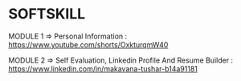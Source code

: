 # SOFTSKILL

MODULE 1
=> Personal Information : https://www.youtube.com/shorts/OxkturqmW40


MODULE 2
=> Self Evaluation, Linkedin Profile And Resume Builder : https://www.linkedin.com/in/makavana-tushar-b14a91181
